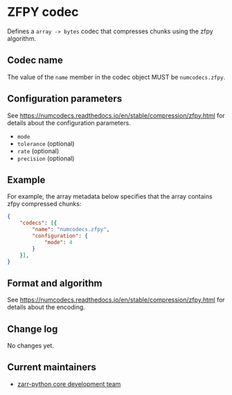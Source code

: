 # ZFPY codec

Defines a `array -> bytes` codec that compresses chunks using the zfpy algorithm.

## Codec name

The value of the `name` member in the codec object MUST be `numcodecs.zfpy`.

## Configuration parameters

See https://numcodecs.readthedocs.io/en/stable/compression/zfpy.html for details about the configuration parameters.

- `mode`
- `tolerance` (optional)
- `rate` (optional)
- `precision` (optional)

## Example

For example, the array metadata below specifies that the array contains zfpy compressed chunks:

```json
{
    "codecs": [{
        "name": "numcodecs.zfpy",
        "configuration": {
            "mode": 4
        }
    }],
}
```


## Format and algorithm

See https://numcodecs.readthedocs.io/en/stable/compression/zfpy.html for details about the encoding.

## Change log

No changes yet.

## Current maintainers

* [zarr-python core development team](https://github.com/orgs/zarr-developers/teams/python-core-devs)
